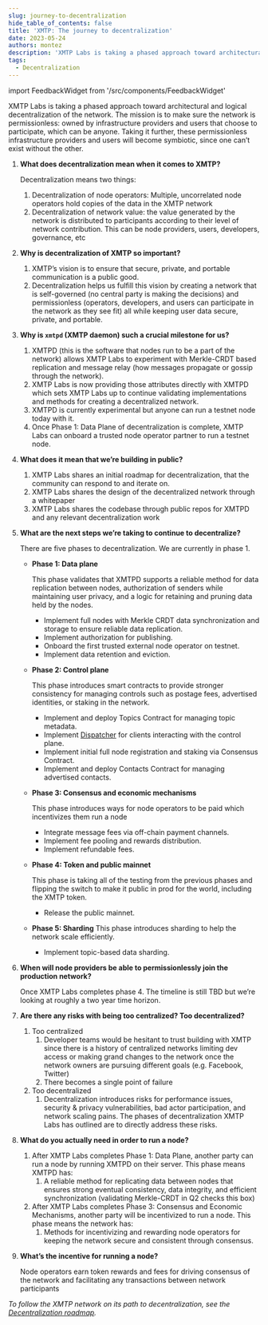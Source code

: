 ```yaml
---
slug: journey-to-decentralization
hide_table_of_contents: false
title: 'XMTP: The journey to decentralization'
date: 2023-05-24
authors: montez
description: 'XMTP Labs is taking a phased approach toward architectural and logical decentralization of the network. The mission is to make sure the network is permissionless: owned by infrastructure providers and users that choose to participate, which can be anyone. Taking it further, these permissionless infrastructure providers and users will become symbiotic, since one can’t exist without the other.'
tags:
  - Decentralization
---
```


import FeedbackWidget from '/src/components/FeedbackWidget'

XMTP Labs is taking a phased approach toward architectural and logical decentralization of the network. The mission is to make sure the network is permissionless: owned by infrastructure providers and users that choose to participate, which can be anyone. Taking it further, these permissionless infrastructure providers and users will become symbiotic, since one can’t exist without the other.

<!--truncate-->

1. **What does decentralization mean when it comes to XMTP?**

   Decentralization means two things:

   1. Decentralization of node operators: Multiple, uncorrelated node operators hold copies of the data in the XMTP network
   2. Decentralization of network value: the value generated by the network is distributed to participants according to their level of network contribution. This can be node providers, users, developers, governance, etc

2. **Why is decentralization of XMTP so important?**

   1. XMTP’s vision is to ensure that secure, private, and portable communication is a public good.
   2. Decentralization helps us fulfill this vision by creating a network that is self-governed (no central party is making the decisions) and permissionless (operators, developers, and users can participate in the network as they see fit) all while keeping user data secure, private, and portable.

3. **Why is `xmtpd` (XMTP daemon) such a crucial milestone for us?**

   1. XMTPD (this is the software that nodes run to be a part of the network) allows XMTP Labs to experiment with Merkle-CRDT based replication and message relay (how messages propagate or gossip through the network).
   2. XMTP Labs is now providing those attributes directly with XMTPD which sets XMTP Labs up to continue validating implementations and methods for creating a decentralized network.
   3. XMTPD is currently experimental but anyone can run a testnet node today with it.
   4. Once Phase 1: Data Plane of decentralization is complete, XMTP Labs can onboard a trusted node operator partner to run a testnet node.

4. **What does it mean that we’re building in public?**

   1. XMTP Labs shares an initial roadmap for decentralization, that the community can respond to and iterate on.
   2. XMTP Labs shares the design of the decentralized network through a whitepaper
   3. XMTP Labs shares the codebase through public repos for XMTPD and any relevant decentralization work

5. **What are the next steps we’re taking to continue to decentralize?**

   There are five phases to decentralization. We are currently in phase 1.

   - **Phase 1: Data plane**

     This phase validates that XMTPD supports a reliable method for data replication between nodes, authorization of senders while maintaining user privacy, and a logic for retaining and pruning data held by the nodes.

     - Implement full nodes with Merkle CRDT data synchronization and storage to ensure reliable data replication.
     - Implement authorization for publishing.
     - Onboard the first trusted external node operator on testnet.
     - Implement data retention and eviction.

   - **Phase 2: Control plane**

     This phase introduces smart contracts to provide stronger consistency for managing controls such as postage fees, advertised identities, or staking in the network.

     - Implement and deploy Topics Contract for managing topic metadata.
     - Implement [Dispatcher](https://docs.lens.xyz/docs/dispatcher) for clients interacting with the control plane.
     - Implement initial full node registration and staking via Consensus Contract.
     - Implement and deploy Contacts Contract for managing advertised contacts.

   - **Phase 3: Consensus and economic mechanisms**

     This phase introduces ways for node operators to be paid which incentivizes them run a node

     - Integrate message fees via off-chain payment channels.
     - Implement fee pooling and rewards distribution.
     - Implement refundable fees.

   - **Phase 4: Token and public mainnet**

     This phase is taking all of the testing from the previous phases and flipping the switch to make it public in prod for the world, including the XMTP token.

     - Release the public mainnet.

   - **Phase 5: Sharding**
     This phase introduces sharding to help the network scale efficiently.
     - Implement topic-based data sharding.

6. **When will node providers be able to permissionlessly join the production network?**

   Once XMTP Labs completes phase 4. The timeline is still TBD but we’re looking at roughly a two year time horizon.

7. **Are there any risks with being too centralized? Too decentralized?**

   1. Too centralized
      1. Developer teams would be hesitant to trust building with XMTP since there is a history of centralized networks limiting dev access or making grand changes to the network once the network owners are pursuing different goals (e.g. Facebook, Twitter)
      2. There becomes a single point of failure
   2. Too decentralized
      1. Decentralization introduces risks for performance issues, security & privacy vulnerabilities, bad actor participation, and network scaling pains. The phases of decentralization XMTP Labs has outlined are to directly address these risks.

8. **What do you actually need in order to run a node?**
   1. After XMTP Labs completes Phase 1: Data Plane, another party can run a node by running XMTPD on their server. This phase means XMTPD has:
      1. A reliable method for replicating data between nodes that ensures strong eventual consistency, data integrity, and efficient synchronization (validating Merkle-CRDT in Q2 checks this box)
   2. After XMTP Labs completes Phase 3: Consensus and Economic Mechanisms, another party will be incentivized to run a node. This phase means the network has:
      1. Methods for incentivizing and rewarding node operators for keeping the network secure and consistent through consensus.
9. **What’s the incentive for running a node?**

   Node operators earn token rewards and fees for driving consensus of the network and facilitating any transactions between network participants

_To follow the XMTP network on its path to decentralization, see the [Decentralization roadmap](/roadmap#decentralization-roadmap)._

<br/>
<FeedbackWidget />
